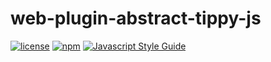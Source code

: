 # web-plugin-abstract-tippy-js

[![license](https://img.shields.io/badge/license-MIT-blue.svg)](https://github.com/WezomAgency/web-plugin-abstract-tippy-js/blob/master/LICENSE)
[![npm](https://img.shields.io/badge/npm-install-orange.svg)](https://www.npmjs.com/package/web-plugin-abstract-tippy-js)
[![Javascript Style Guide](https://img.shields.io/badge/code_style-wezom_relax-red.svg)](https://github.com/WezomAgency/eslint-config-wezom-relax#readme)
